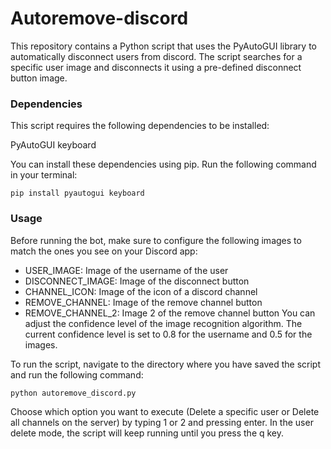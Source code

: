 # Autoremove-discord

This repository contains a Python script that uses the PyAutoGUI library to automatically disconnect users from discord. The script searches for a specific user image and disconnects it using a pre-defined disconnect button image.

### Dependencies
This script requires the following dependencies to be installed:

PyAutoGUI
keyboard

You can install these dependencies using pip. Run the following command in your terminal:

`pip install pyautogui keyboard`

### Usage
Before running the bot, make sure to configure the following images to match the ones you see on your Discord app:

- USER_IMAGE: Image of the username of the user
- DISCONNECT_IMAGE: Image of the disconnect button
- CHANNEL_ICON: Image of the icon of a discord channel
- REMOVE_CHANNEL: Image of the remove channel button
- REMOVE_CHANNEL_2: Image 2 of the remove channel button
You can adjust the confidence level of the image recognition algorithm. The current confidence level is set to 0.8 for the username and 0.5 for the images.

To run the script, navigate to the directory where you have saved the script and run the following command:

`python autoremove_discord.py`

Choose which option you want to execute (Delete a specific user or Delete all channels on the server) by typing 1 or 2 and pressing enter.
In the user delete mode, the script will keep running until you press the q key.
